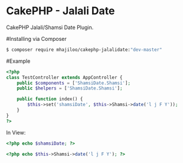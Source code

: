 CakePHP - Jalali Date
==========

CakePHP Jalali/Shamsi Date Plugin.


#Installing via Composer
``` bash
$ composer require mhajiloo/cakephp-jalalidate:"dev-master"
```

#Example
```php
<?php
class TestController extends AppController {
    public $components = ['ShamsiDate.Shamsi'];
	public $helpers = ['ShamsiDate.Shamsi'];

    public function index() {
        $this->set('shamsiDate', $this->Shamsi->date('l j F Y')); 
    }
}
?>
```

In View:
```php
<?php echo $shamsiDate; ?>
```
```php
<?php echo $this->Shamsi->date('l j F Y'); ?>
```